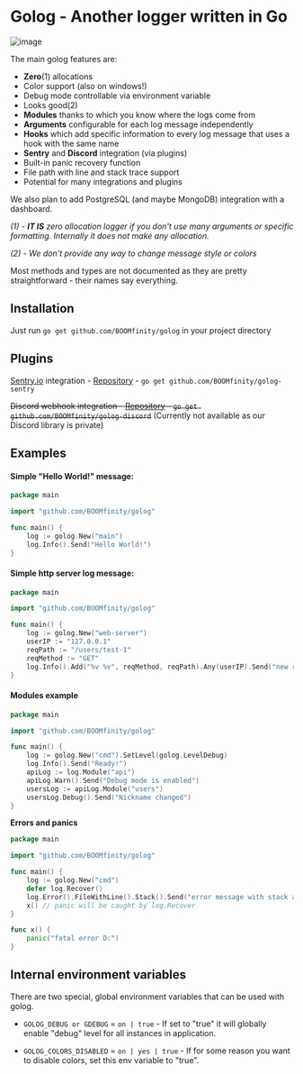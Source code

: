 # Golog - Another logger written in Go

![image](https://media.discordapp.net/attachments/871820540762005565/1012454715759546439/unknown.png)

The main golog features are:
- **Zero**(1) allocations
- Color support (also on windows!)
- Debug mode controllable via environment variable
- Looks good(2)
- **Modules** thanks to which you know where the logs come from
- **Arguments** configurable for each log message independently
- **Hooks** which add specific information to every log message that uses a hook with the same name
- **Sentry** and **Discord** integration (via plugins)
- Built-in panic recovery function
- File path with line and stack trace support
- Potential for many integrations and plugins

We also plan to add PostgreSQL (and maybe MongoDB) integration with a dashboard.

_(1) - **IT IS** zero allocation logger if you don't use many arguments or specific formatting. Internally it does not make any allocation._

_(2) - We don't provide any way to change message style or colors_

Most methods and types are not documented as they are pretty straightforward - their names say everything.

Installation
---

Just run `go get github.com/BOOMfinity/golog` in your project directory

Plugins
---

[Sentry.io](https://sentry.io/) integration - [Repository](https://github.com/BOOMfinity/golog-sentry) - `go get github.com/BOOMfinity/golog-sentry`

~~Discord webhook integration - [Repository](https://github.com/BOOMfinity/golog-discord) - `go get github.com/BOOMfinity/golog-discord`~~ (Currently not available as our Discord library is private)

Examples
---

#### Simple "Hello World!" message:

```go
package main

import "github.com/BOOMfinity/golog"

func main() {
	log := golog.New("main")
	log.Info().Send("Hello World!")
}
```

#### Simple http server log message:

```go
package main

import "github.com/BOOMfinity/golog"

func main() {
	log := golog.New("web-server")
	userIP := "127.0.0.1"
	reqPath := "/users/test-1"
	reqMethod := "GET"
	log.Info().Add("%v %v", reqMethod, reqPath).Any(userIP).Send("new request!")
}
```

#### Modules example

```go
package main

import "github.com/BOOMfinity/golog"

func main() {
	log := golog.New("cmd").SetLevel(golog.LevelDebug)
	log.Info().Send("Ready!")
	apiLog := log.Module("api")
	apiLog.Warn().Send("Debug mode is enabled")
	usersLog := apiLog.Module("users")
	usersLog.Debug().Send("Nickname changed")
}
```

**Errors and panics**

```go
package main

import "github.com/BOOMfinity/golog"

func main() {
	log := golog.New("cmd")
	defer log.Recover()
	log.Error().FileWithLine().Stack().Send("error message with stack and file")
	x() // panic will be caught by log.Recover
}

func x() {
	panic("fatal error D:")
}
```

Internal environment variables
---

There are two special, global environment variables that can be used with golog.

- `GOLOG_DEBUG or GDEBUG` = `on | true` - If set to "true" it will globally enable "debug" level for all instances in application.


- `GOLOG_COLORS_DISABLED` = `on | yes | true` - If for some reason you want to disable colors, set this env variable to "true".

